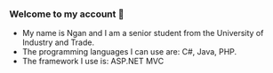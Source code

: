 ### Welcome to my account 👋
- My name is Ngan and I am a senior student from the University of Industry and Trade.
- The programming languages I can use are: C#, Java, PHP.
- The framework I use is: ASP.NET MVC



